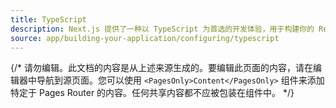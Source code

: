 ```yaml
---
title: TypeScript
description: Next.js 提供了一种以 TypeScript 为首选的开发体验，用于构建你的 React 应用程序。
source: app/building-your-application/configuring/typescript
---
```


{/* 请勿编辑。此文档的内容是从上述来源生成的。要编辑此页面的内容，请在编辑器中导航到源页面。您可以使用 `<PagesOnly>Content</PagesOnly>` 组件来添加特定于 Pages Router 的内容。任何共享内容都不应被包装在组件中。 */}
